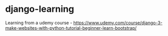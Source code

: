 # django-learning
Learning from a udemy course - https://www.udemy.com/course/django-3-make-websites-with-python-tutorial-beginner-learn-bootstrap/
